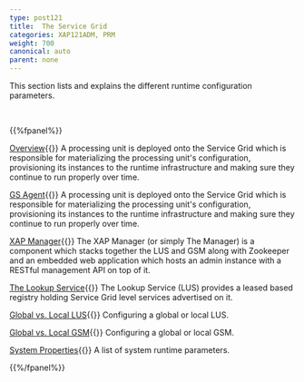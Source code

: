 ```yaml
---
type: post121
title:  The Service Grid
categories: XAP121ADM, PRM
weight: 700
canonical: auto
parent: none
---
```


This section lists and explains the different runtime configuration parameters.

<br>

{{%fpanel%}}

[Overview](./service-grid.html){{<wbr>}}
A processing unit is deployed onto the Service Grid which is responsible for materializing the processing unit's configuration, provisioning its instances to the runtime infrastructure and making sure they continue to run properly over time.

[GS Agent](./the-runtime-environment.html){{<wbr>}}
A processing unit is deployed onto the Service Grid which is responsible for materializing the processing unit's configuration, provisioning its instances to the runtime infrastructure and making sure they continue to run properly over time.

[XAP Manager](./xap-manager.html){{<wbr>}}
The XAP Manager (or simply The Manager) is a component which stacks together the LUS and GSM along with Zookeeper and an embedded web application which hosts an admin instance with a RESTful management API on top of it.

[The Lookup Service](./the-lookup-service.html){{<wbr>}}
The Lookup Service (LUS) provides a leased based registry holding Service Grid level services advertised on it.

[Global vs. Local LUS](./lus-configuration.html){{<wbr>}}
Configuring a global or local LUS.

[Global vs. Local GSM](./gsm-configuration.html){{<wbr>}}
Configuring a global or local GSM.

[System Properties](./system-properties.html){{<wbr>}}
A list of system runtime parameters.

{{%/fpanel%}}



